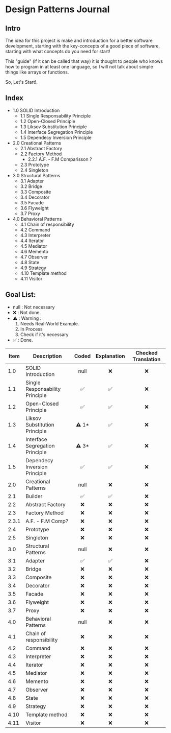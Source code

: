# Design Patterns Journal

## Intro

The idea for this project is make and introduction for a better software development, starting with the key-concepts of a good piece of software, starting with what concepts do you need for start!

This "guide" (if it can be called that way) it is thought to people who knows how to program in at least one language, so I will not talk about simple things like arrays or functions.

So, Let's Start!.

## Index

- 1.0 SOLID Introduction
  - 1.1 Single Responsability Principle
  - 1.2 Open-Closed Principle
  - 1.3 Liksov Substitution Principle
  - 1.4 Interface Segregation Principle
  - 1.5 Dependecy Inversion Principle
- 2.0 Creational Patterns
  - 2.1 Abstract Factory
  - 2.2 Factory Method
    - 2.2.1 A.F. - F.M Comparisson ?
  - 2.3 Prototype
  - 2.4 Singleton
- 3.0 Structural Patterns
    - 3.1 Adapter
    - 3.2 Bridge
    - 3.3 Composite
    - 3.4 Decorator
    - 3.5 Facade
    - 3.6 Flyweight
    - 3.7 Proxy
- 4.0 Behavioral Patterns
    - 4.1 Chain of responsibility
    - 4.2 Command
    - 4.3 Interpreter
    - 4.4 Iterator
    - 4.5 Mediator
    - 4.6 Memento
    - 4.7 Observer
    - 4.8 State
    - 4.9 Strategy
    - 4.10 Template method
    - 4.11 Visitor

## Goal List:

- null : Not necessary
- ❌ : Not done.
- ⚠️ : Warning :
  1. Needs Real-World Example.
  1. In Process
  1. Check if it's necessary
- ✅ : Done.

| Item  | Description                     | Coded | Explanation | Checked Translation |
| ----- | ------------------------------- | :---: | :---------: | :-----------------: |
| 1.0   | SOLID Introduction              | null  | ❌           | ❌                   |
| 1.1   | Single Responsability Principle | ✅     | ✅           | ❌                   |
| 1.2   | Open-Closed Principle           | ✅     | ✅           | ❌                   |
| 1.3   | Liksov Substitution Principle   | ⚠️ 1* | ✅           | ❌                   |
| 1.4   | Interface Segregation Principle | ⚠️ 3* | ✅           | ❌                   |
| 1.5   | Dependecy Inversion Principle   | ✅     | ✅           | ❌                   |
| 2.0   | Creational Patterns             | null  | ❌           | ❌                   |
| 2.1   | Builder                         | ✅     | ✅           | ❌                   |
| 2.2   | Abstract Factory                | ❌     | ❌           | ❌                   |
| 2.3   | Factory Method                  | ❌     | ❌           | ❌                   |
| 2.3.1 | A.F. - F.M Comp?                | ❌     | ❌           | ❌                   |
| 2.4   | Prototype                       | ❌     | ❌           | ❌                   |
| 2.5   | Singleton                       | ❌     | ❌           | ❌                   |
| 3.0   | Structural Patterns             | null  | ❌           | ❌                   |
| 3.1   | Adapter                         | ✅     | ✅           | ❌                   |
| 3.2   | Bridge                          | ❌     | ❌           | ❌                   |
| 3.3   | Composite                       | ❌     | ❌           | ❌                   |
| 3.4   | Decorator                       | ❌     | ❌           | ❌                   |
| 3.5   | Facade                          | ❌     | ❌           | ❌                   |
| 3.6   | Flyweight                       | ❌     | ❌           | ❌                   |
| 3.7   | Proxy                           | ❌     | ❌           | ❌                   |
| 4.0   | Behavioral Patterns             | null  | ❌           | ❌                   |
| 4.1   | Chain of responsibility         | ❌     | ❌           | ❌                   |
| 4.2   | Command                         | ❌     | ❌           | ❌                   |
| 4.3   | Interpreter                     | ❌     | ❌           | ❌                   |
| 4.4   | Iterator                        | ❌     | ❌           | ❌                   |
| 4.5   | Mediator                        | ❌     | ❌           | ❌                   |
| 4.6   | Memento                         | ❌     | ❌           | ❌                   |
| 4.7   | Observer                        | ❌     | ❌           | ❌                   |
| 4.8   | State                           | ❌     | ❌           | ❌                   |
| 4.9   | Strategy                        | ❌     | ❌           | ❌                   |
| 4.10  | Template method                 | ❌     | ❌           | ❌                   |
| 4.11  | Visitor                         | ❌     | ❌           | ❌                   |